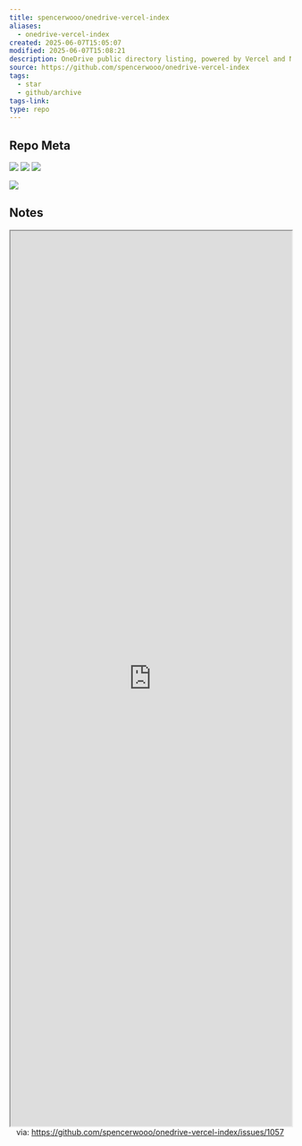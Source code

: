 ```yaml
---
title: spencerwooo/onedrive-vercel-index
aliases:
  - onedrive-vercel-index
created: 2025-06-07T15:05:07
modified: 2025-06-07T15:08:21
description: OneDrive public directory listing, powered by Vercel and Next.js
source: https://github.com/spencerwooo/onedrive-vercel-index
tags:
  - star
  - github/archive
tags-link: 
type: repo
---
```


## Repo Meta

![](https://img.shields.io/github/stars/spencerwooo/onedrive-vercel-index?style=for-the-badge&label=stars) ![](https://img.shields.io/github/repo-size/spencerwooo/onedrive-vercel-index?style=for-the-badge&label=size) ![](https://img.shields.io/github/created-at/spencerwooo/onedrive-vercel-index?style=for-the-badge&label=since)

[![](https://github-readme-stats.vercel.app/api/pin/?username=spencerwooo&repo=onedrive-vercel-index&bg_color=00000000)](https://github.com/spencerwooo/onedrive-vercel-index)

## Notes

<iframe src='https://github.com/spencerwooo/onedrive-vercel-index/issues/1057' style='height:40vh;width:100%' class='iframe-radius' allow='fullscreen'></iframe>
<center>via: <a href='https://github.com/spencerwooo/onedrive-vercel-index/issues/1057' target='_blank' class='external-link'>https://github.com/spencerwooo/onedrive-vercel-index/issues/1057</a></center>
